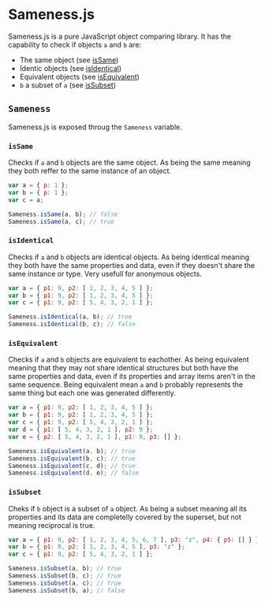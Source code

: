 
# Sameness.js

Sameness.js is a pure JavaScript object comparing library. It has the capability
to check if objects ```a``` and ```b``` are:

- The same object (see [isSame](#issame))
- Identic objects (see [isIdentical](#isidentical))
- Equivalent objects (see [isEquivalent](#isequivalent))
- ```b``` a subset of ```a``` (see [isSubset](#issubset))

## ```Sameness```

Sameness.js is exposed throug the ```Sameness``` variable.

### ```isSame```

Checks if ```a``` and ```b``` objects are the same object. As being the same
meaning they both reffer to the same instance of an object.

```javascript
var a = { p: 1 };
var b = { p: 1 };
var c = a;

Sameness.isSame(a, b); // false
Sameness.isSame(a, c); // true
```

### ```isIdentical```

Checks if ```a``` and ```b``` objects are identical objects. As being identical
meaning they both have the same properties and data, even if they doesn't
share the same instance or type. Very usefull for anonymous objects.

```javascript
var a = { p1: 9, p2: [ 1, 2, 3, 4, 5 ] };
var b = { p1: 9, p2: [ 1, 2, 3, 4, 5 ] };
var c = { p1: 9, p2: [ 5, 4, 3, 2, 1 ] };

Sameness.isIdentical(a, b); // true
Sameness.isIdentical(b, c); // false
```

### ```isEquivalent```

Checks if ```a``` and ```b``` objects are equivalent to eachother. As being
equivalent meaning that they may not share identical structures but both have
the same properties and data, even if its properties and array items aren't in
the same sequence. Being equivalent mean ```a``` and ```b``` probably represents
the same thing but each one was generated differently.

```javascript
var a = { p1: 9, p2: [ 1, 2, 3, 4, 5 ] };
var b = { p1: 9, p2: [ 1, 2, 3, 4, 5 ] };
var c = { p1: 9, p2: [ 5, 4, 3, 2, 1 ] };
var d = { p1: [ 5, 4, 3, 2, 1 ], p2: 9 };
var e = { p2: [ 5, 4, 3, 2, 1 ], p1: 9, p3: [] };

Sameness.isEquivalent(a, b); // true
Sameness.isEquivalent(b, c); // true
Sameness.isEquivalent(c, d); // true
Sameness.isEquivalent(d, e); // false
```

### ```isSubset```

Cheks if ```b``` object is a subset of ```a``` object. As being a subset meaning
all its properties and its data are completelly covered by the superset, but not
meaning reciprocal is true.

```javascript
var a = { p1: 9, p2: [ 1, 2, 3, 4, 5, 6, 7 ], p3: "z", p4: { p5: [] } };
var b = { p1: 9, p2: [ 1, 2, 3, 4, 5 ], p3: "z" };
var c = { p1: 9, p2: [ 5, 4, 3, 2, 1 ] };

Sameness.isSubset(a, b); // true
Sameness.isSubset(b, c); // true
Sameness.isSubset(a, c); // true
Sameness.isSubset(b, a); // false
```
